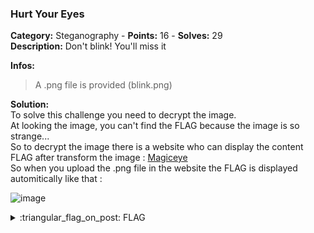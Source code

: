 ### Hurt Your Eyes
**Category:** Steganography - **Points:** 16 - **Solves:** 29  
**Description:** Don't blink! You'll miss it

**Infos:**
> A .png file is provided (blink.png)

**Solution:**  
To solve this challenge you need to decrypt the image.  
At looking the image, you can't find the FLAG because the image is so strange...  
So to decrypt the image there is a website who can display the content FLAG after transform the image : [Magiceye](https://magiceye.ecksdee.co.uk/)  
So when you upload the .png file in the website the FLAG is displayed automitically like that :

![image](https://user-images.githubusercontent.com/90919471/133908363-9bfc7b31-9446-46ed-8e78-f1ef6fa047cf.png)


<details>
  <summary>:triangular_flag_on_post: FLAG</summary>

  ```
  DVC{my_3y35_hur7}
  ```
</details>
